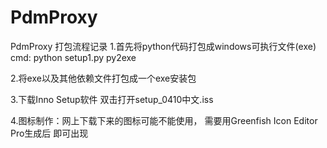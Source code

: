 # PdmProxy
PdmProxy
打包流程记录
1.首先将python代码打包成windows可执行文件(exe)
cmd: python setup1.py py2exe

2.将exe以及其他依赖文件打包成一个exe安装包

3.下载Inno Setup软件  双击打开setup_0410中文.iss

4.图标制作：网上下载下来的图标可能不能使用， 需要用Greenfish Icon Editor Pro生成后 即可出现
